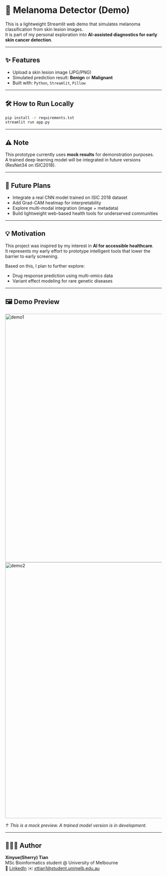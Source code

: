 # 🧪 Melanoma Detector (Demo)

This is a lightweight Streamlit web demo that simulates melanoma classification from skin lesion images.  
It is part of my personal exploration into **AI-assisted diagnostics for early skin cancer detection**.

---

## ✨ Features

- Upload a skin lesion image (JPG/PNG)
- Simulated prediction result: **Benign** or **Malignant**
- Built with: `Python`, `Streamlit`, `Pillow`

---

## 🛠️ How to Run Locally


```bash
pip install -r requirements.txt
streamlit run app.py
```
---

## ⚠️ Note

This prototype currently uses **mock results** for demonstration purposes.  
A trained deep learning model will be integrated in future versions (ResNet34 on ISIC2018).

---

## 🔭 Future Plans

- Integrate a real CNN model trained on ISIC 2018 dataset  
- Add Grad-CAM heatmap for interpretability  
- Explore multi-modal integration (image + metadata)  
- Build lightweight web-based health tools for underserved communities

---

## 💡 Motivation

This project was inspired by my interest in **AI for accessible healthcare**.  
It represents my early effort to prototype intelligent tools that lower the barrier to early screening.

Based on this, I plan to further explore:

- Drug response prediction using multi-omics data  
- Variant effect modeling for rare genetic diseases



---

## 🖼️ Demo Preview
<img width="798" alt="demo1" src="https://github.com/user-attachments/assets/62350a6b-8a2d-4c4e-bafe-8f0525bb32b3" />
<img width="822" alt="demo2" src="https://github.com/user-attachments/assets/797af06c-c419-4c7f-a641-cbbc79471bfc" />


*↑ This is a mock preview. A trained model version is in development.*

---

## 👩🏻‍💻 Author

**Xinyue(Sherry) Tian**  
MSc Bioinformatics student @ University of Melbourne  
🔗 [LinkedIn]([https://www.linkedin.com/in/你的链接](https://www.linkedin.com/in/xinyue-tian-825a65295/))  
✉️ xttian1@student.unimelb.edu.au
